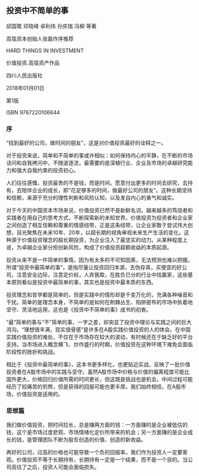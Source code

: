 
## 投资中不简单的事

邱国鹭 邓晓峰 卓利伟 孙庆瑞 冯柳 等著

高瓴资本创始人张磊作序推荐

HARD THINGS IN INVESTMENT

价值投资.高瓴资产作品

四川人民出版社

2018年01月01日

第1版

ISBN 9787220106644

### 序

“找到最好的公司，做时间的朋友”，这是对价值投资最好的诠释之一。

对于投资来说，简单和不简单的事或许相似：如何保持内心的平静，在不断的市场诘问和自我拷问中，不随波逐流，最需要的是深植行业、企业及市场的卓越研究能力和强大自我约束的投资初心。

人们往往感慨，投资最贵的不是钱，而是时间。愿意付出更多的时间去研究，去持有，去陪伴企业的成长，即“花足够多的时间，做最好公司的朋友”。这种长期坚持和信赖，来源于充分的理性判断和风险认知，以及发自内心的勇气和诚实。

对于今天的中国资本市场来说，价值投资已然不是新鲜名词，越来越多的笃信者和实践者在用自己的思考方式，不断探索新的未知世界。价值投资为投资者和企业家之间创造了相互信赖和尊重的情感纽带，正是这条纽带，让企业家敢于尝试伟大创想，目光聚焦在未来10年、20年，以超长期的视角审视未来生产生活的变化。这种源于价值投资理念的超长期投资，为企业注入了最坚实的动力。从某种程度上说，为卓越企业家分担创新风险，构成了价值投资超额收益的本质起源。

投资从来不是一件简单的事情，因为有太多的不可知因素，无法预测也难以把握。所谓“投资中最简单的事”，是指尽量让投资回归本源，去伪存真，买便宜的好公司，注意安全边际，注意定价权，人弃我取，在胜负已分的行业中找赢家，这些基本原则看似是投资中最简单的事，其实也是投资中最本质的东西。

投资理念和哲学都是简单的，但是实践中的情形却是千变万化的，充满各种噪音和干扰。简单的是理念本身，不简单的是如何在荆棘丛生、陷阱密布的市场中执着地坚守、灵活地运用，这也是《投资中不简单的事》成书的初衷。

“最”简单的事与“不”简单的事，一字之差，却突显了投资中理论与实践之间的巨大鸿沟。“理想很丰满，现实很骨感”是许多在A股实践价值投资的人的体会。在中国实践价值投资的难处，不仅在于市场存在较大的波动，有时候还在于缺乏好的平台支持。当市场进入概念横飞、炒作盛行的时期，价值投资在这种环境下难免会面临阶段性的挫折和挑战。

相比于《投资中最简单的事》，这本书更多样化，也更贴近实战，反映了一批价值投资者在A股市场中的实践与坚守。虽然A股市场中价格与价值的偏离程度可能比国外更大，价格回归价值所需的时间更长，但这既是挑战也是机会。中间过程可能经历了较痛苦的煎熬，但是获得的回报可能也更丰厚。我们始终相信，在A股市场，价值投资是适用的。

### 思想篇

我们做价值投资，把时间拉长，总是赚两方面的钱：一方面赚的是企业被低估的钱，这个是市场过度悲观、市场情绪化定价所带来的机会；另一方面赚的是企业成长的钱，是管理团队不断为股东创造的价值、创造的新收益。

再好的公司，过高的价格也可能导致一个负的回报率。我们作为投资人一定要客观。价值投资不等于长期持有，长期持有一定是一个结果，而不是一个目的。当公司高估了之后，投资人可能会面临损失。

